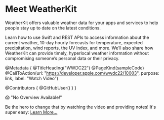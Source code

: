 # Meet WeatherKit

WeatherKit offers valuable weather data for your apps and services to help people stay up to date on the latest conditions.

Learn how to use Swift and REST APIs to access information about the current weather, 10-day hourly forecasts for temperature, expected precipitation, wind reports, the UV Index, and more. We’ll also share how WeatherKit can provide timely, hyperlocal weather information without compromising someone’s personal data or their privacy.

@Metadata {
   @TitleHeading("WWDC22")
   @PageKind(sampleCode)
   @CallToAction(url: "https://developer.apple.com/wwdc22/10003", purpose: link, label: "Watch Video")

   @Contributors {
      @GitHubUser(<replace this with your GitHub handle>)
   }
}

😱 "No Overview Available!"

Be the hero to change that by watching the video and providing notes! It's super easy:
 [Learn More…](https://wwdcnotes.github.io/WWDCNotes/documentation/wwdcnotes/contributing)
